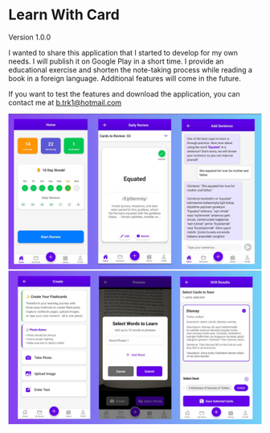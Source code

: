 # Learn With Card
Version 1.0.0

I wanted to share this application that I started to develop for my own needs. I will publish it on Google Play in a short time. I provide an educational exercise and shorten the note-taking process while reading a book in a foreign language. Additional features will come in the future.

If you want to test the features and download the application, you can contact me at b.trk1@hotmail.com


![image](https://github.com/BT811/LearnWithCard/blob/50b7b4d77c026d3d8844aaf2c88f74d9784bbff9/1.png)
![image](https://github.com/BT811/LearnWithCard/blob/bd987d635e54e93d63bcfc17dacc0e6cf5b9a28b/2.png)
